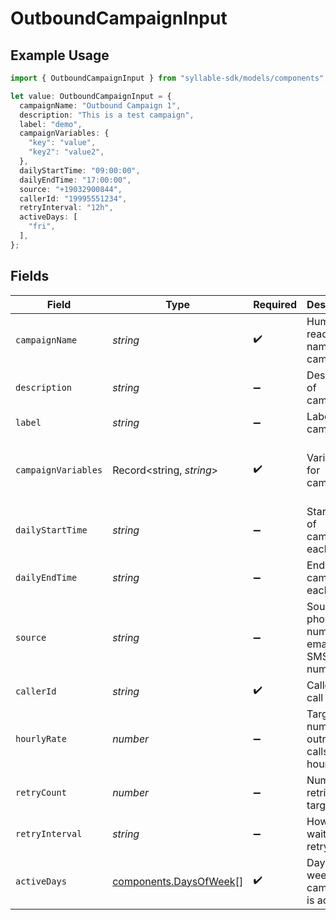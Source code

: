 # OutboundCampaignInput

## Example Usage

```typescript
import { OutboundCampaignInput } from "syllable-sdk/models/components";

let value: OutboundCampaignInput = {
  campaignName: "Outbound Campaign 1",
  description: "This is a test campaign",
  label: "demo",
  campaignVariables: {
    "key": "value",
    "key2": "value2",
  },
  dailyStartTime: "09:00:00",
  dailyEndTime: "17:00:00",
  source: "+19032900844",
  callerId: "19995551234",
  retryInterval: "12h",
  activeDays: [
    "fri",
  ],
};
```

## Fields

| Field                                                            | Type                                                             | Required                                                         | Description                                                      | Example                                                          |
| ---------------------------------------------------------------- | ---------------------------------------------------------------- | ---------------------------------------------------------------- | ---------------------------------------------------------------- | ---------------------------------------------------------------- |
| `campaignName`                                                   | *string*                                                         | :heavy_check_mark:                                               | Human readable name of campaign                                  | Outbound Campaign 1                                              |
| `description`                                                    | *string*                                                         | :heavy_minus_sign:                                               | Description of campaign                                          | This is a test campaign                                          |
| `label`                                                          | *string*                                                         | :heavy_minus_sign:                                               | Label for campaign                                               | test                                                             |
| `campaignVariables`                                              | Record<string, *string*>                                         | :heavy_check_mark:                                               | Variables for campaign                                           | {<br/>"key": "value",<br/>"key2": "value2"<br/>}                 |
| `dailyStartTime`                                                 | *string*                                                         | :heavy_minus_sign:                                               | Start time of campaign each day                                  | 09:00:00                                                         |
| `dailyEndTime`                                                   | *string*                                                         | :heavy_minus_sign:                                               | End time of campaign each day                                    | 17:00:00                                                         |
| `source`                                                         | *string*                                                         | :heavy_minus_sign:                                               | Source phone number, email, or SMS number                        | +19032900844                                                     |
| `callerId`                                                       | *string*                                                         | :heavy_check_mark:                                               | Caller ID for call                                               | 19995551234                                                      |
| `hourlyRate`                                                     | *number*                                                         | :heavy_minus_sign:                                               | Target number of outreach calls per hour                         | 25                                                               |
| `retryCount`                                                     | *number*                                                         | :heavy_minus_sign:                                               | Number of retries per target                                     | 1                                                                |
| `retryInterval`                                                  | *string*                                                         | :heavy_minus_sign:                                               | How long to wait before retrying                                 | 30m                                                              |
| `activeDays`                                                     | [components.DaysOfWeek](../../models/components/daysofweek.md)[] | :heavy_check_mark:                                               | Days of the week when campaign is active                         | ["mon", "tue", "wed", "thu", "fri"]                              |